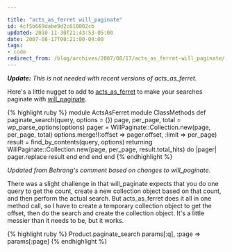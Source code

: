 ```yaml
---

title: "acts_as_ferret will_paginate"
id: 4cf5b669dabe9d2c610002cb
updated: 2010-11-30T21:43:53-05:00
date: 2007-08-17T00:21:00-04:00
tags:
- code
redirect_from: /blog/archives/2007/08/17/acts_as_ferret-will_paginate/
---
```


***Update:** This is not needed with recent versions of acts\_as\_ferret.*

Here's a little nugget to add to [acts\_as\_ferret](http://projects.jkraemer.net/acts_as_ferret/wiki) to make your searches paginate with [will\_paginate](http://errtheblog.com/post/4791).

{% highlight ruby %}
module ActsAsFerret
  module ClassMethods
    def paginate_search(query, options = {})
      page, per_page, total = wp_parse_options(options)
      pager = WillPaginate::Collection.new(page, per_page, total)
      options.merge!(:offset => pager.offset, :limit => per_page)
      result = find_by_contents(query, options)
      returning WillPaginate::Collection.new(page, per_page, result.total_hits) do |pager|
        pager.replace result
      end
    end
  end
end
{% endhighlight %}

<em>Updated from Behrang's comment based on changes to will\_paginate.</em>

There was a slight challenge in that will\_paginate expects that you do one query to get the count, create a new collection object based on that count, and then perform the actual search. But acts\_as\_ferret does it all in one method call, so I have to create a temporary collection object to get the offset, then do the search and create the collection object. It's a little messier than it needs to be, but it works.

{% highlight ruby %}
Product.paginate_search params[:q], :page => params[:page]
{% endhighlight %}
